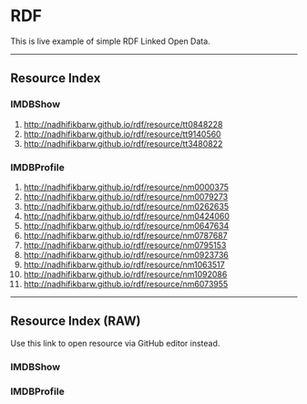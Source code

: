 # RDF

This is live example of simple RDF Linked Open Data.

---
## Resource Index

### IMDBShow
1. http://nadhifikbarw.github.io/rdf/resource/tt0848228
2. http://nadhifikbarw.github.io/rdf/resource/tt9140560
3. http://nadhifikbarw.github.io/rdf/resource/tt3480822

### IMDBProfile
1. http://nadhifikbarw.github.io/rdf/resource/nm0000375
2. http://nadhifikbarw.github.io/rdf/resource/nm0079273
3. http://nadhifikbarw.github.io/rdf/resource/nm0262635
4. http://nadhifikbarw.github.io/rdf/resource/nm0424060
5. http://nadhifikbarw.github.io/rdf/resource/nm0647634
6. http://nadhifikbarw.github.io/rdf/resource/nm0787687
7. http://nadhifikbarw.github.io/rdf/resource/nm0795153
8. http://nadhifikbarw.github.io/rdf/resource/nm0923736
9. http://nadhifikbarw.github.io/rdf/resource/nm1063517
10. http://nadhifikbarw.github.io/rdf/resource/nm1092086
11. http://nadhifikbarw.github.io/rdf/resource/nm6073955

---

## Resource Index (RAW)

Use this link to open resource via GitHub editor instead.

### IMDBShow

### IMDBProfile
